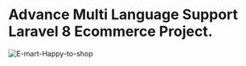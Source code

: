 <h1>Advance  Multi Language Support Laravel 8 Ecommerce Project.</h1>

![E-mart-Happy-to-shop](https://user-images.githubusercontent.com/43112820/165052737-ff066b7e-56fb-4afa-92cb-402e3bf02f49.png)
